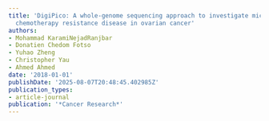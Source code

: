 ```yaml
---
title: 'DigiPico: A whole-genome sequencing approach to investigate microscopic residual
  chemotherapy resistance disease in ovarian cancer'
authors:
- Mohammad KaramiNejadRanjbar
- Donatien Chedom Fotso
- Yuhao Zheng
- Christopher Yau
- Ahmed Ahmed
date: '2018-01-01'
publishDate: '2025-08-07T20:48:45.402985Z'
publication_types:
- article-journal
publication: '*Cancer Research*'
---
```

